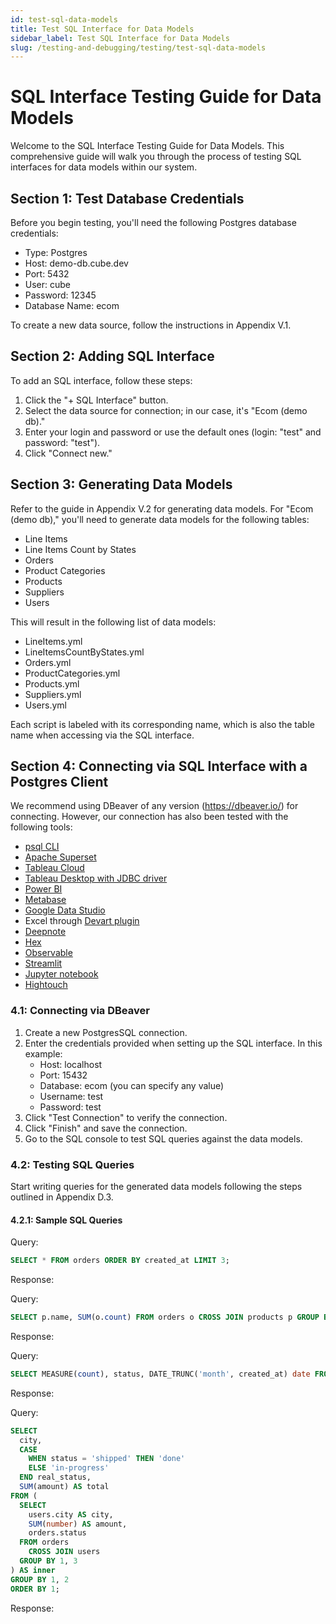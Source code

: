 ```yaml
---
id: test-sql-data-models 
title: Test SQL Interface for Data Models
sidebar_label: Test SQL Interface for Data Models
slug: /testing-and-debugging/testing/test-sql-data-models 
---
```

# SQL Interface Testing Guide for Data Models

Welcome to the SQL Interface Testing Guide for Data Models. This comprehensive guide will walk you through the process of testing SQL interfaces for data models within our system.

## Section 1: Test Database Credentials

Before you begin testing, you'll need the following Postgres database credentials:

- Type: Postgres
- Host: demo-db.cube.dev
- Port: 5432
- User: cube
- Password: 12345
- Database Name: ecom

To create a new data source, follow the instructions in Appendix V.1.

## Section 2: Adding SQL Interface

To add an SQL interface, follow these steps:

1. Click the "+ SQL Interface" button.
2. Select the data source for connection; in our case, it's "Ecom (demo db)."
3. Enter your login and password or use the default ones (login: "test" and password: "test").
4. Click "Connect new."

## Section 3: Generating Data Models

Refer to the guide in Appendix V.2 for generating data models. For "Ecom (demo db)," you'll need to generate data models for the following tables:

- Line Items
- Line Items Count by States
- Orders
- Product Categories
- Products
- Suppliers
- Users

This will result in the following list of data models:

- LineItems.yml
- LineItemsCountByStates.yml
- Orders.yml
- ProductCategories.yml
- Products.yml
- Suppliers.yml
- Users.yml

Each script is labeled with its corresponding name, which is also the table name when accessing via the SQL interface.

## Section 4: Connecting via SQL Interface with a Postgres Client

We recommend using DBeaver of any version (https://dbeaver.io/) for connecting. However, our connection has also been tested with the following tools:

- [psql CLI](https://www.postgresql.org/docs/current/app-psql.html)
- [Apache Superset](https://superset.apache.org/)
- [Tableau Cloud](https://www.tableau.com/cloud)
- [Tableau Desktop with JDBC driver](https://www.tableau.com/)
- [Power BI](https://powerbi.microsoft.com/)
- [Metabase](https://www.metabase.com/)
- [Google Data Studio](https://datastudio.google.com/)
- Excel through [Devart plugin](https://www.devart.com/excel-addins/)
- [Deepnote](https://deepnote.com/)
- [Hex](https://hex.pm/)
- [Observable](https://observablehq.com/)
- [Streamlit](https://streamlit.io/)
- [Jupyter notebook](https://jupyter.org/)
- [Hightouch](https://hightouch.io/)

### 4.1: Connecting via DBeaver

1. Create a new PostgresSQL connection.
2. Enter the credentials provided when setting up the SQL interface. In this example:
   - Host: localhost
   - Port: 15432
   - Database: ecom (you can specify any value)
   - Username: test
   - Password: test
3. Click "Test Connection" to verify the connection.
4. Click "Finish" and save the connection.
5. Go to the SQL console to test SQL queries against the data models.

### 4.2: Testing SQL Queries

Start writing queries for the generated data models following the steps outlined in Appendix D.3.

#### 4.2.1: Sample SQL Queries

Query:
```sql
SELECT * FROM orders ORDER BY created_at LIMIT 3;
```

Response:

Query:
```sql
SELECT p.name, SUM(o.count) FROM orders o CROSS JOIN products p GROUP BY 1 LIMIT 5;
```

Response:

Query:
```sql
SELECT MEASURE(count), status, DATE_TRUNC('month', created_at) date FROM orders GROUP BY date, status ORDER BY date ASC;
```

Response:

Query:
```sql
SELECT
  city,
  CASE
    WHEN status = 'shipped' THEN 'done'
    ELSE 'in-progress'
  END real_status,
  SUM(amount) AS total
FROM (
  SELECT
    users.city AS city,
    SUM(number) AS amount,
    orders.status
  FROM orders
    CROSS JOIN users
  GROUP BY 1, 3
) AS inner
GROUP BY 1, 2
ORDER BY 1;
```

Response: